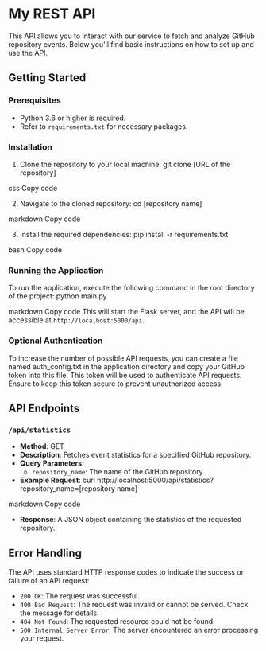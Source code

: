 # My REST API

This API allows you to interact with our service to fetch and analyze GitHub repository events. Below you'll find basic instructions on how to set up and use the API.

## Getting Started

### Prerequisites

- Python 3.6 or higher is required.
- Refer to `requirements.txt` for necessary packages.

### Installation

1. Clone the repository to your local machine:
git clone [URL of the repository]

css
Copy code

2. Navigate to the cloned repository:
cd [repository name]

markdown
Copy code

3. Install the required dependencies:
pip install -r requirements.txt

bash
Copy code

### Running the Application

To run the application, execute the following command in the root directory of the project:
python main.py

markdown
Copy code
This will start the Flask server, and the API will be accessible at `http://localhost:5000/api`.

### Optional Authentication

To increase the number of possible API requests, you can create a file named auth_config.txt in the application directory and copy your GitHub token into this file. This token will be used to authenticate API requests. Ensure to keep this token secure to prevent unauthorized access.

## API Endpoints

### `/api/statistics`

- **Method**: GET
- **Description**: Fetches event statistics for a specified GitHub repository.
- **Query Parameters**:
  - `repository_name`: The name of the GitHub repository.
- **Example Request**:
curl http://localhost:5000/api/statistics?repository_name=[repository name]

markdown
Copy code
- **Response**: A JSON object containing the statistics of the requested repository.

## Error Handling

The API uses standard HTTP response codes to indicate the success or failure of an API request:

- `200 OK`: The request was successful.
- `400 Bad Request`: The request was invalid or cannot be served. Check the message for details.
- `404 Not Found`: The requested resource could not be found.
- `500 Internal Server Error`: The server encountered an error processing your request.
